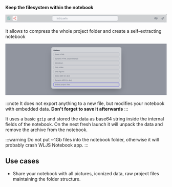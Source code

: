 __Keep the filesystem within the notebook__

![](../../imgs/Screenshot%202024-03-13%20at%2019.37.13.png)

It allows to compress the whole project folder and create a self-extracting notebook

![](./../../Screenshot%202024-12-13%20at%2016.07.40.png)

:::note
It does not export anything to a new file, but modifies your notebook with embedded data. __Don't forget to save it afterwards__
:::

It uses a basic `gzip` and stored the data as base64 string inside the internal fields of the notebook. On the next fresh launch it will unpack the data and remove the archive from the notebook.

:::warning
Do not put ~1Gb files into the notebook folder, otherwise it will probably crash WLJS Notebook app.
:::

## Use cases
- Share your notebook with all pictures, iconized data, raw project files maintaining the folder structure.
